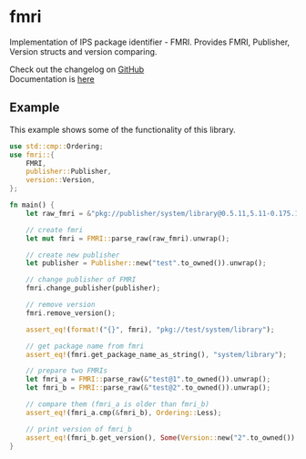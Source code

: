 # fmri

Implementation of IPS package identifier - FMRI.
Provides FMRI, Publisher, Version structs and version comparing.

Check out the changelog on [GitHub](https://github.com/aueam/FMRI/releases)<br>
Documentation is [here](https://docs.rs/fmri/latest/fmri/)

## Example

This example shows some of the functionality of this library.

```rust
use std::cmp::Ordering;
use fmri::{
    FMRI,
    publisher::Publisher,
    version::Version,
};

fn main() {
    let raw_fmri = &"pkg://publisher/system/library@0.5.11,5.11-0.175.1.0.0.2.1".to_owned();

    // create fmri
    let mut fmri = FMRI::parse_raw(raw_fmri).unwrap();

    // create new publisher
    let publisher = Publisher::new("test".to_owned()).unwrap();

    // change publisher of FMRI
    fmri.change_publisher(publisher);

    // remove version
    fmri.remove_version();

    assert_eq!(format!("{}", fmri), "pkg://test/system/library");

    // get package name from fmri
    assert_eq!(fmri.get_package_name_as_string(), "system/library");

    // prepare two FMRIs
    let fmri_a = FMRI::parse_raw(&"test@1".to_owned()).unwrap();
    let fmri_b = FMRI::parse_raw(&"test@2".to_owned()).unwrap();

    // compare them (fmri_a is older than fmri_b)
    assert_eq!(fmri_a.cmp(&fmri_b), Ordering::Less);

    // print version of fmri_b
    assert_eq!(fmri_b.get_version(), Some(Version::new("2".to_owned()).unwrap()));
}
```